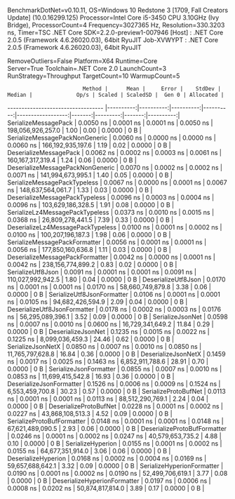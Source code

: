 
BenchmarkDotNet=v0.10.11, OS=Windows 10 Redstone 3 [1709, Fall Creators Update] (10.0.16299.125)
Processor=Intel Core i5-3450 CPU 3.10GHz (Ivy Bridge), ProcessorCount=4
Frequency=3027365 Hz, Resolution=330.3203 ns, Timer=TSC
.NET Core SDK=2.2.0-preview1-007946
  [Host]     : .NET Core 2.0.5 (Framework 4.6.26020.03), 64bit RyuJIT
  Job-XVWYPT : .NET Core 2.0.5 (Framework 4.6.26020.03), 64bit RyuJIT

RemoveOutliers=False  Platform=X64  Runtime=Core  
Server=True  Toolchain=.NET Core 2.0  LaunchCount=3  
RunStrategy=Throughput  TargetCount=10  WarmupCount=5  

                            Method |      Mean |     Error |    StdDev |    Median |              Op/s | Scaled | ScaledSD |  Gen 0 | Allocated |
---------------------------------- |----------:|----------:|----------:|----------:|------------------:|-------:|---------:|-------:|----------:|
              SerializeMessagePack | 0.0050 ns | 0.0001 ns | 0.0001 ns | 0.0050 ns | 198,056,926,257.0 |   1.00 |     0.00 | 0.0000 |       0 B |
    SerializeMessagePackNonGeneric | 0.0060 ns | 0.0000 ns | 0.0000 ns | 0.0060 ns | 166,192,935,197.6 |   1.19 |     0.02 | 0.0000 |       0 B |
            DeserializeMessagePack | 0.0062 ns | 0.0002 ns | 0.0003 ns | 0.0061 ns | 160,167,317,319.4 |   1.24 |     0.06 | 0.0000 |       0 B |
  DeserializeMessagePackNonGeneric | 0.0070 ns | 0.0002 ns | 0.0002 ns | 0.0071 ns | 141,994,673,995.1 |   1.40 |     0.05 | 0.0000 |       0 B |
      SerializeMessagePackTypeless | 0.0067 ns | 0.0000 ns | 0.0001 ns | 0.0067 ns | 148,637,564,061.7 |   1.33 |     0.03 | 0.0000 |       0 B |
    DeserializeMessagePackTypeless | 0.0096 ns | 0.0003 ns | 0.0004 ns | 0.0096 ns | 103,629,186,328.5 |   1.91 |     0.08 | 0.0000 |       0 B |
   SerializeLz4MessagePackTypeless | 0.0373 ns | 0.0010 ns | 0.0015 ns | 0.0368 ns |  26,809,278,441.5 |   7.39 |     0.33 | 0.0000 |       0 B |
 DeserializeLz4MessagePackTypeless | 0.0100 ns | 0.0001 ns | 0.0002 ns | 0.0100 ns | 100,207,196,187.3 |   1.98 |     0.06 | 0.0000 |       0 B |
     SerializeMessagePackFormatter | 0.0056 ns | 0.0001 ns | 0.0001 ns | 0.0056 ns | 177,850,160,636.8 |   1.11 |     0.03 | 0.0000 |       0 B |
   DeserializeMessagePackFormatter | 0.0042 ns | 0.0000 ns | 0.0001 ns | 0.0042 ns | 238,156,774,899.2 |   0.83 |     0.02 | 0.0000 |       0 B |
                 SerializeUtf8Json | 0.0091 ns | 0.0001 ns | 0.0001 ns | 0.0091 ns | 110,027,992,942.5 |   1.80 |     0.04 | 0.0000 |       0 B |
               DeserializeUtf8Json | 0.0170 ns | 0.0001 ns | 0.0001 ns | 0.0170 ns |  58,660,749,879.8 |   3.38 |     0.06 | 0.0000 |       0 B |
        SerializeUtf8JsonFormatter | 0.0106 ns | 0.0001 ns | 0.0001 ns | 0.0105 ns |  94,682,426,594.9 |   2.09 |     0.04 | 0.0000 |       0 B |
      DeserializeUtf8JsonFormatter | 0.0178 ns | 0.0002 ns | 0.0003 ns | 0.0176 ns |  56,295,089,396.1 |   3.52 |     0.09 | 0.0000 |       0 B |
                  SerializeJsonNet | 0.0598 ns | 0.0007 ns | 0.0010 ns | 0.0600 ns |  16,729,341,649.2 |  11.84 |     0.29 | 0.0000 |       0 B |
                DeserializeJsonNet | 0.1235 ns | 0.0015 ns | 0.0022 ns | 0.1225 ns |   8,099,036,459.3 |  24.46 |     0.62 | 0.0000 |       0 B |
                 SerializeJsonNetX | 0.0850 ns | 0.0007 ns | 0.0010 ns | 0.0850 ns |  11,765,797,628.8 |  16.84 |     0.36 | 0.0000 |       0 B |
               DeserializeJsonNetX | 0.1459 ns | 0.0017 ns | 0.0025 ns | 0.1463 ns |   6,852,911,788.6 |  28.91 |     0.70 | 0.0000 |       0 B |
            SerializeJsonFormatter | 0.0855 ns | 0.0007 ns | 0.0010 ns | 0.0853 ns |  11,699,415,542.8 |  16.93 |     0.36 | 0.0000 |       0 B |
          DeserializeJsonFormatter | 0.1526 ns | 0.0006 ns | 0.0009 ns | 0.1524 ns |   6,553,459,700.8 |  30.23 |     0.57 | 0.0000 |       0 B |
              SerializeProtoBufNet | 0.0113 ns | 0.0001 ns | 0.0001 ns | 0.0113 ns |  88,512,290,769.1 |   2.24 |     0.04 | 0.0000 |       0 B |
            DeserializeProtoBufNet | 0.0228 ns | 0.0001 ns | 0.0002 ns | 0.0227 ns |  43,868,108,513.3 |   4.52 |     0.09 | 0.0000 |       0 B |
        SerializeProtoBufFormatter | 0.0148 ns | 0.0001 ns | 0.0001 ns | 0.0148 ns |  67,621,489,090.5 |   2.93 |     0.06 | 0.0000 |       0 B |
      DeserializeProtoBufFormatter | 0.0246 ns | 0.0001 ns | 0.0002 ns | 0.0247 ns |  40,579,653,735.2 |   4.88 |     0.10 | 0.0000 |       0 B |
                 SerializeHyperion | 0.0155 ns | 0.0001 ns | 0.0002 ns | 0.0155 ns |  64,677,351,914.0 |   3.06 |     0.06 | 0.0000 |       0 B |
               DeserializeHyperion | 0.0168 ns | 0.0002 ns | 0.0004 ns | 0.0169 ns |  59,657,688,642.1 |   3.32 |     0.09 | 0.0000 |       0 B |
        SerializeHyperionFormatter | 0.0190 ns | 0.0001 ns | 0.0002 ns | 0.0190 ns |  52,499,706,619.1 |   3.77 |     0.08 | 0.0000 |       0 B |
      DeserializeHyperionFormatter | 0.0197 ns | 0.0006 ns | 0.0008 ns | 0.0202 ns |  50,874,817,814.0 |   3.89 |     0.17 | 0.0000 |       0 B |
